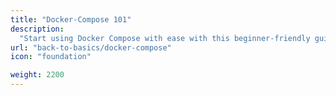 ```yaml
---
title: "Docker-Compose 101"
description:
  "Start using Docker Compose with ease with this beginner-friendly guide."
url: "back-to-basics/docker-compose"
icon: "foundation"

weight: 2200
---
```

